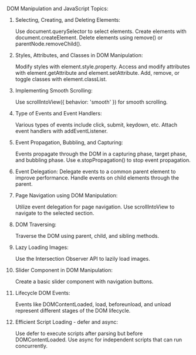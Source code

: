 DOM Manipulation and JavaScript Topics:

1. Selecting, Creating, and Deleting Elements:

   Use document.querySelector to select elements.
   Create elements with document.createElement.
   Delete elements using remove() or parentNode.removeChild().

2. Styles, Attributes, and Classes in DOM Manipulation:

   Modify styles with element.style.property.
   Access and modify attributes with element.getAttribute and element.setAttribute.
   Add, remove, or toggle classes with element.classList.

3. Implementing Smooth Scrolling:

   Use scrollIntoView({ behavior: 'smooth' }) for smooth scrolling.

4. Type of Events and Event Handlers:

   Various types of events include click, submit, keydown, etc.
   Attach event handlers with addEventListener.

5. Event Propagation, Bubbling, and Capturing:

   Events propagate through the DOM in a capturing phase, target phase, and bubbling phase.
   Use e.stopPropagation() to stop event propagation.

6. Event Delegation:
   Delegate events to a common parent element to improve performance.
   Handle events on child elements through the parent.
7. Page Navigation using DOM Manipulation:

   Utilize event delegation for page navigation.
   Use scrollIntoView to navigate to the selected section.

8. DOM Traversing:

   Traverse the DOM using parent, child, and sibling methods.

9. Lazy Loading Images:

   Use the Intersection Observer API to lazily load images.

10. Slider Component in DOM Manipulation:

    Create a basic slider component with navigation buttons.

11. Lifecycle DOM Events:

    Events like DOMContentLoaded, load, beforeunload, and unload represent different stages of the DOM lifecycle.

12. Efficient Script Loading - defer and async:

    Use defer to execute scripts after parsing but before DOMContentLoaded.
    Use async for independent scripts that can run concurrently.
